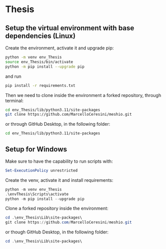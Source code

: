 # Thesis

## Setup the virtual environment with base dependencies (Linux)

Create the environment, activate it and upgrade pip:

```bash
python -m venv env_Thesis
source env_Thesis/bin/activate
python -m pip install --upgrade pip
```

and run

```bash
pip install -r requirements.txt 
```

Then we need to clone inside the environment a forked repository, through terminal:

```bash
cd env_Thesis/lib/python3.11/site-packages
git clone https://github.com/MarcelloCeresini/meshio.git
```

or through GitHub Desktop, in the following folder:

```bash
cd env_Thesis/lib/python3.11/site-packages
```

## Setup for Windows

Make sure to have the capability to run scripts with:

```powershell
Set-ExecutionPolicy unrestricted
```

Create the venv, activate it and install requirements:

```powershell
python -m venv env_Thesis
.\envThesis\Scripts\activate
python -m pip install --upgrade pip
```

Clone a forked repository inside the environment:

```powershell
cd .\env_Thesis\Lib\site-packages\
git clone https://github.com/MarcelloCeresini/meshio.git
```

or though GitHub Desktop, in the following folder:

```powershell
cd .\env_Thesis\Lib\site-packages\
```
